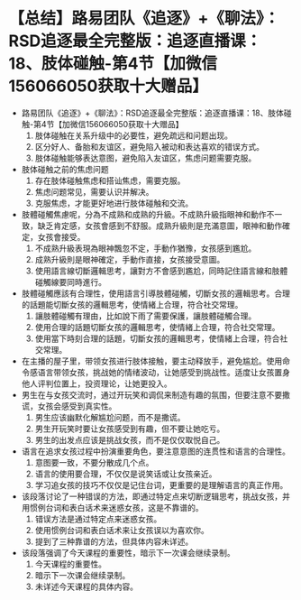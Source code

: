 # 【总结】路易团队《追逐》+《聊法》：RSD追逐最全完整版：追逐直播课：18、肢体碰触-第4节【加微信156066050获取十大赠品】

-   路易团队《追逐》+《聊法》：RSD追逐最全完整版：追逐直播课：18、肢体碰触-第4节【加微信156066050获取十大赠品】
    1.  肢体碰触在关系升级中的必要性，避免疏远和问题出现。
    2.  区分好人、备胎和友谊区，避免陷入被动和表达喜欢的错误方式。
    3.  肢体碰触能够表达意图，避免陷入友谊区，焦虑问题需要克服。
-   肢体碰触之前的焦虑问题
    1.  存在肢体碰触焦虑和搭讪焦虑，需要克服。
    2.  焦虑问题常见，需要认识并解决。
    3.  克服焦虑，才能更好地进行肢体碰触和交流。
-   肢體碰觸焦慮呢，分為不成熟和成熟的升級。不成熟升級指眼神和動作不一致，缺乏肯定感，女孩會感到不舒服。成熟升級則是充滿意圖，眼神和動作確定，女孩會接受。
    1.  不成熟升級表現為眼神飄忽不定，手動作猶豫，女孩感到尷尬。
    2.  成熟升級則是眼神確定，手動作直接，女孩接受意圖。
    3.  使用語言線切斷邏輯思考，讓對方不會感到尷尬，同時記住語言線和肢體碰觸線要同時進行。
-   肢體碰觸應該有合理性，使用語言引導肢體碰觸，切斷女孩的邏輯思考。合理的話題能切斷女孩的邏輯思考，使情緒上合理，符合社交常理。
    1.  讓肢體碰觸有理由，比如說下雨了需要保護，讓肢體碰觸合理。
    2.  使用合理的話題切斷女孩的邏輯思考，使情緒上合理，符合社交常理。
    3.  使用當下時刻合理的話題，切斷女孩的邏輯思考，使情緒上合理，符合社交常理。
-   在主播的屋子里，带领女孩进行肢体接触，要主动释放手，避免尴尬。使用命令感语言带领女孩，挑战她的情绪波动，让她感受到挑战性。适度让女孩置身他人评判位置上，投资理论，让她更投入。
-   男生在与女孩交流时，通过开玩笑和调侃来制造有趣的氛围，但要注意不要撒谎，女孩会感受到真实性。
    1.  男生应该幽默化解尴尬问题，而不是撒谎。
    2.  男生开玩笑时要让女孩感受到有趣，但不要让她吃亏。
    3.  男生的出发点应该是挑战女孩，而不是仅仅取悦自己。
-   语言在追求女孩过程中扮演重要角色，要注意意图的连贯性和语言的合理性。
    1.  意图要一致，不要分散成几个点。
    2.  语言的使用要合理，不仅仅是说笑话或让女孩亲近。
    3.  学习追女孩的技巧不仅仅是记住台词，更重要的是理解语言的真正作用。
-   该段落讨论了一种错误的方法，即通过特定点来切断逻辑思考，挑战女孩，并用惯例台词和表白话术来迷惑女孩，这是不靠谱的。
    1.  错误方法是通过特定点来迷惑女孩。
    2.  使用惯例台词和表白话术来让女孩误以为喜欢你。
    3.  提到了三种靠谱的方法，但具体内容未详述。
-   该段落强调了今天课程的重要性，暗示下一次课会继续录制。
    1.  今天课程的重要性。
    2.  暗示下一次课会继续录制。
    3.  未详述今天课程的具体内容。